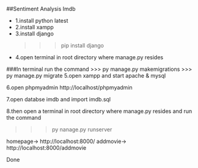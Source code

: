 ##Sentiment Analysis Imdb

- 1.install python latest
- 2.install xampp
- 3.install django
    >>>pip install django
- 4.open terminal in root directory where manage.py resides

###In terminal run the command
    >>> py manage.py makemigrations
    >>> py manage.py migrate
5.open xampp and start apache & mysql

6.open phpmyadmin http://localhost/phpmyadmin

7.open databse imdb and import imdb.sql

8.then open a terminal in root directory where manage.py resides and run the command
>>> py nanage.py runserver


    

homepage-> http://localhost:8000/
addmovie-> http://localhost:8000/addmovie
    
    
Done